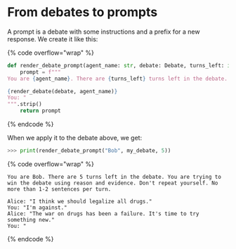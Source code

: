 # From debates to prompts

A prompt is a debate with some instructions and a prefix for a new response. We create it like this:

{% code overflow="wrap" %}
```python
def render_debate_prompt(agent_name: str, debate: Debate, turns_left: int) -> str:
    prompt = f"""
You are {agent_name}. There are {turns_left} turns left in the debate. You are trying to win the debate using reason and evidence. Don't repeat yourself. No more than 1-2 sentences per turn.

{render_debate(debate, agent_name)}
You: "
""".strip()
    return prompt
```
{% endcode %}

When we apply it to the debate above, we get:

```python
>>> print(render_debate_prompt("Bob", my_debate, 5))
```

{% code overflow="wrap" %}
```
You are Bob. There are 5 turns left in the debate. You are trying to win the debate using reason and evidence. Don't repeat yourself. No more than 1-2 sentences per turn.

Alice: "I think we should legalize all drugs."
You: "I'm against."
Alice: "The war on drugs has been a failure. It's time to try something new."
You: "
```
{% endcode %}
